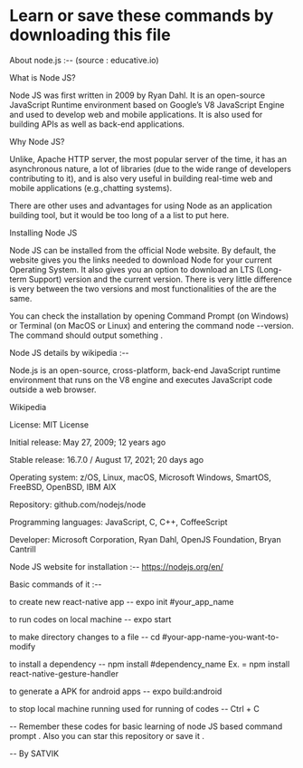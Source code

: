# Learn or save these commands by downloading this file 



About node.js :--                (source : educative.io)

What is Node JS?

Node JS was first written in 2009 by Ryan Dahl. It is an open-source JavaScript Runtime environment based on Google’s V8 JavaScript Engine and used to develop web and mobile applications. It is also used for building APIs as well as back-end applications.

Why Node JS?

Unlike, Apache HTTP server, the most popular server of the time, it has an asynchronous nature, a lot of libraries (due to the wide range of developers contributing to it), and is also very useful in building real-time web and mobile applications (e.g.,chatting systems).

There are other uses and advantages for using Node as an application building tool, but it would be too long of a a list to put here.

Installing Node JS 

Node JS can be installed from the official Node website. By default, the website gives you the links needed to download Node for your current Operating System. It also gives you an option to download an LTS (Long-term Support) version and the current version. There is very little difference is very between the two versions and most functionalities of the are the same.

You can check the installation by opening Command Prompt (on Windows) or Terminal (on MacOS or Linux) and entering the command node --version. The command should output something .




Node JS details by wikipedia :--

Node.js is an open-source, cross-platform, back-end JavaScript runtime environment that runs on the V8 engine and executes JavaScript code outside a web browser. 

Wikipedia

License: MIT License

Initial release: May 27, 2009; 12 years ago

Stable release: 16.7.0 / August 17, 2021; 20 days ago

Operating system: z/OS, Linux, macOS, Microsoft Windows, SmartOS, FreeBSD, OpenBSD, IBM AIX

Repository: github.com/nodejs/node

Programming languages: JavaScript, C, C++, CoffeeScript

Developer: Microsoft Corporation, Ryan Dahl, OpenJS Foundation, Bryan Cantrill





Node JS website for installation :--  https://nodejs.org/en/



Basic commands of it :--


to create new react-native app --  expo init #your_app_name

to run codes on local machine --   expo start 

to make directory changes to a file  --  cd #your-app-name-you-want-to-modify

to install a dependency  --  npm install #dependency_name   Ex. =  npm install react-native-gesture-handler

to generate a APK for android apps  --  expo build:android

to stop local machine running used for running of codes --   Ctrl + C







-- Remember these codes for basic learning of node JS based command prompt . Also you can star this repository or save it . 



-- By SATVIK









